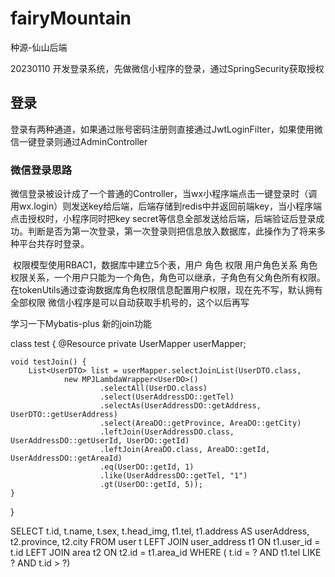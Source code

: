 # fairyMountain
种源-仙山后端

20230110 开发登录系统，先做微信小程序的登录，通过SpringSecurity获取授权

## 登录

登录有两种通道，如果通过账号密码注册则直接通过JwtLoginFilter，如果使用微信一键登录则通过AdminController

### 微信登录思路

​	微信登录被设计成了一个普通的Controller，当wx小程序端点击一键登录时（调用wx.login）则发送key给后端，后端存储到redis中并返回前端key，当小程序端点击授权时，小程序同时把key secret等信息全部发送给后端，后端验证后登录成功。判断是否为第一次登录，第一次登录则把信息放入数据库，此操作为了将来多种平台共存时登录。

​	权限模型使用RBAC1，数据库中建立5个表，用户 角色 权限 用户角色关系 角色权限关系，一个用户只能为一个角色，角色可以继承，子角色有父角色所有权限。
    在tokenUtils通过查询数据库角色权限信息配置用户权限，现在先不写，默认拥有全部权限
微信小程序是可以自动获取手机号的，这个以后再写

学习一下Mybatis-plus 新的join功能

class test {
@Resource
private UserMapper userMapper;

    void testJoin() {
        List<UserDTO> list = userMapper.selectJoinList(UserDTO.class,
                new MPJLambdaWrapper<UserDO>()
                        .selectAll(UserDO.class)
                        .select(UserAddressDO::getTel)
                        .selectAs(UserAddressDO::getAddress, UserDTO::getUserAddress)
                        .select(AreaDO::getProvince, AreaDO::getCity)
                        .leftJoin(UserAddressDO.class, UserAddressDO::getUserId, UserDO::getId)
                        .leftJoin(AreaDO.class, AreaDO::getId, UserAddressDO::getAreaId)
                        .eq(UserDO::getId, 1)
                        .like(UserAddressDO::getTel, "1")
                        .gt(UserDO::getId, 5));
    }
}


SELECT
t.id,
t.name,
t.sex,
t.head_img,
t1.tel,
t1.address AS userAddress,
t2.province,
t2.city
FROM
user t
LEFT JOIN user_address t1 ON t1.user_id = t.id
LEFT JOIN area t2 ON t2.id = t1.area_id
WHERE (
t.id = ?
AND t1.tel LIKE ?
AND t.id > ?)
